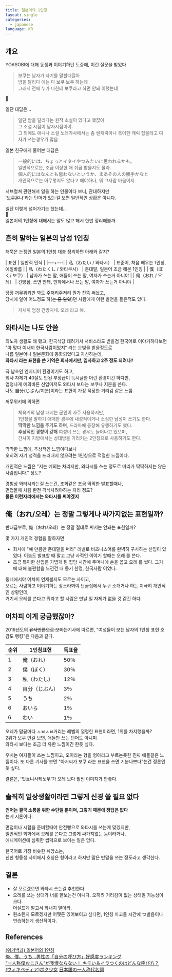 ```yaml
---
title: 일본어의 1인칭
layout: single
categories:
  - japanese
language: KR
---
```


## 개요

YOASOBI에 대해 동생과 이야기하던 도중에,
이런 질문을 받았다

> 보쿠는 남자가 자기를 말할때잖아  
> 밤을 달리다 에는 다 보쿠 보쿠 하는데  
> 그래서 전에 누가 나한테 보쿠라고 하면 안돼 이랬는데

🤔

일단 대답은...

> 일단 밤을 달리다는 원작 소설이 있다고 했잖아  
> 그 소설 시점이 남자시점이야.  
> 그 외에도 애니나 소설 노래가사에서는 좀 쎈캐릭이나 특이한 캐릭 잡을라고 여자가 쓰는경우가 많음  

일본 친구에게 물어본 대답은  

> 一般的には、ちょっとイタイやつみたいに思われるかも。  
> 일반적으로는, 조금 이상한 애 취급 받을지도 몰라.  
> 個人的にはなんとも思わないというか、まあその人の勝手かなと  
> 개인적으로는 아무렇지도 않다고 해야하나, 뭐 그사람 마음이지

서브컬쳐 관련해서 일을 하는 인물이다 보니, 관대하지만  
'보쿠온나'라는 단어가 있는걸 보면 일반적인 상황은 아니다.


일단 이렇게 넘어가기는 했는데...  
🤨  
일본어의 1인칭에 대해서는 말도 많고 해서 한번 정리해볼까.


## 흔히 말하는 일본의 남성 1인칭

해묵은 논쟁인 일본의 1인칭
대충 정리하면 아래와 같지?

| 표현 | 일반적 인식 |
|---+---|
| 私（わたい / 와타시） | 표준어, 처음 배우는 1인칭, 예절바름 |
| 私（わたくし / 와타쿠시） | 존대말, 일본어 조금 해본 1인칭 |
| 僕（ぼく/ 보쿠） | 남자가 쓰는 말, 애들이 쓰는 말, 여자가 쓰는거 아니야 |
| 俺（おれ / 오레） | 건방짐, 쓰면 안돼, 만화에서나 쓰는 말, 여자가 쓰는거 아니야 |

당장 꺼무위키만 봐도 주저리주저리 뭔가 잔뜩 써놨고,  
당시에 일어 어느정도 하(~~는 줄 알았~~)던 사람에게 이런 발언을 들은적도 있다.  

> 저새끼 엄청 건방지네. 오레 라고 해.


## 와타시는 나도 안씀

외노자 생활도 꽤 됐고,
한국식당 데려가서 서비스라도 받을겸 한국어로 이야기하다보면
"아 맞다 이새끼 한국사람이었지" 라는 눈빛을 받을정도로  
나름 일본어나 일본문화에 동화되었다고 자신하는데,  
**와타시 라는 표현을 쓴 기억은 회사에서만, 입사하고 2주 정도 되려나?**

극 남초인 엔지니어 환경이기도 하고,  
회사 자체가 40살도 안된 부장급이 득시글한 어린 환경이긴 하다만,  
엄청나게 예의바른 신입마저도 와타시 보다는 보쿠나 지분을 쓴다.  
나도 自分(じぶん/지분)이라는 표현이 가장 적당한 거리감 같은 느낌.

꺼무위키에 의하면  
> 체육계의 남성 내지는 군인이 자주 사용하지만,   
1인칭을 말하기 애매한 경우에 내성적이거나 소심한 남성이 쓰기도 한다.   
**딱딱한 느낌을 주기도 하며**, 드라마에 등장해 유행하기도 했다.  
**추상적인 경향이 강해** 여성이 쓰는 경우도 늘어나고 있으며,  
간사이 지방에서는 상대방을 가리키는 2인칭으로 사용하기도 한다. 

딱딱한 느낌에, 추상적인 느낌이다보니  
오히려 자기 성격을 드러내지 않으려는 1인칭으로 적절한 느낌이다.  

개인적은 느낌은
"저는 예의는 차리지만, 와타시를 쓰는 정도로 머리가 딱딱하지는 않은 사람입니다." 정도?

경험상 와타시라는걸 쓰는건, 조회같은 조금 딱딱한 발표할때나,  
면접볼때 처럼 완전 격식차려야하는 자리 정도?  
**물론 이런자리에서는 와타시를 써야겠지**


## 俺（おれ/오레）는 정말 그렇게나 싸가지없는 표현일까?

반대급부로, 俺（おれ/오레）는 정말 절대로 써서는 안돼는 표현일까?

몇 가지 개인적 경험을 말하자면


*  회사에 "얘 만큼만 존대말을 써라" 레벨로 비즈니스어를 완벽히 구사하는 신입이 있었다. 이놈도 발표할 때 말고 그냥 사적인 이야기 할때는 오레 를 쓴다.
*  조금 특이한 신입은 가볍게 팀 잡담 시간에 주머니에 손을 꼽고 오레 를 썼다. 그거에 대해 불편함을 느낀건 내 동기 한명, 한국사람 이었다.


동네에서야 어차피 언제볼지도 모르는 사이고,  
모르는 사람하고 이야기하는 장소라봐야 단골집에서 누구 소개거나 하는 지극히 개인적인 상황인데,  
거기서 오레를 쓴다고 뭐라고 할 사람은 만날 일 자체가 없을 것 같긴 하다.


## 어차피 이게 궁금했잖아?

2019년도의 ~~유사언론으로 보이는~~기사에 따르면, "여성들이 보는 남자의 1인칭 표현 호감도 랭킹"은 다음과 같다.

| 순위 | 1인칭표현 | 득표율 |
|---|---|---|
| 1 | 俺（おれ） | 50％ |
| 2 | 僕（ぼく）| 30％ |
| 3 | 私（わたし） | 12％ |
| 4 | 自分（じぶん） | 3％ |
| 5 | うち | 2％ |
| 6 | おいら | 1％ |
| 6 | わい | 1％ |

오레가 말끝마다 ㅅㅂㅅㅂ거리는 레벨의 껄렁한 표현이라면, 1위를 차지했을까?  
2위가 보쿠 인걸 보면, 애들만 쓰는 단어도 아니며  
와타시 보다는 조금 더 유한 느낌이긴 한듯 싶다.  

우치는 여자들이 쓰는 느낌이고, 오이라는 형을 형아라고 부르는듯한 진짜 애들같은 느낌이다.
또 다른 기사를 보면 "아저씨가 보쿠 라는 표현을 쓰면 기분나쁘다"는건 정론인듯 싶다.

결론은, '잇쇼니사케노무'가 오레 보다 훨씬 이미지가 안좋다.


## 솔직히 일상생활이라면 그렇게 신경 쓸 필요 없다

**언어는 결국 소통을 위한 수단일 뿐이며, 그렇기 때문에 정답은 없다**  
는게 지론이다.   

면접이나 시험을 준비할때야 안전빵으로 와타시를 쓰는게 맞겠지만,  
일반적인 회화에서 오레를 쓴다고 그렇게 싸가지없는 놈이라거나,  
애니메이션에 심취한 씹덕으로 보이는 일은 없다.

한국어로 가장 비슷한 뉘앙스는,  
친한 형동생 사이에서 호칭은 형이라고 하지만 말은 반말을 쓰는 정도라고 생각한다.


## 결론

* 잘 모르겠으면 와타시 쓰는걸 추천한다.
* 오레를 쓰는 상대가 너를 얕보는건 아니다. 오히려 거리감이 없는 상태일 가능성이 크다.  
어설프게 알고서 화내지 말아라.
* 뭔소린지 모르겠지만 어쨋든 있어보이고 싶다면, 1인칭 파고들 시간에 つ발음이나 연습하는게 생산적이다.  


## References
[(위키백과) 일본어의 1인칭](https://ko.wikipedia.org/wiki/%EC%9D%BC%EB%B3%B8%EC%96%B4%EC%9D%98_1%EC%9D%B8%EC%B9%AD)  
[俺、僕、うち…男性の「自分の呼び方」好感度ランキング](https://www.excite.co.jp/news/article/Joshispa_20190815_00940833/)  
[“一人称僕おじさん”が我慢ならない！ キモい＆イラつくのはどんな呼び方？](https://otonasalone.jp/94800/)  
[(ウィキペディア)ボク少女](https://ja.wikipedia.org/wiki/%E3%83%9C%E3%82%AF%E5%B0%91%E5%A5%B3)
[日本語の一人称代名詞](https://ja.wikipedia.org/wiki/%E6%97%A5%E6%9C%AC%E8%AA%9E%E3%81%AE%E4%B8%80%E4%BA%BA%E7%A7%B0%E4%BB%A3%E5%90%8D%E8%A9%9E)
